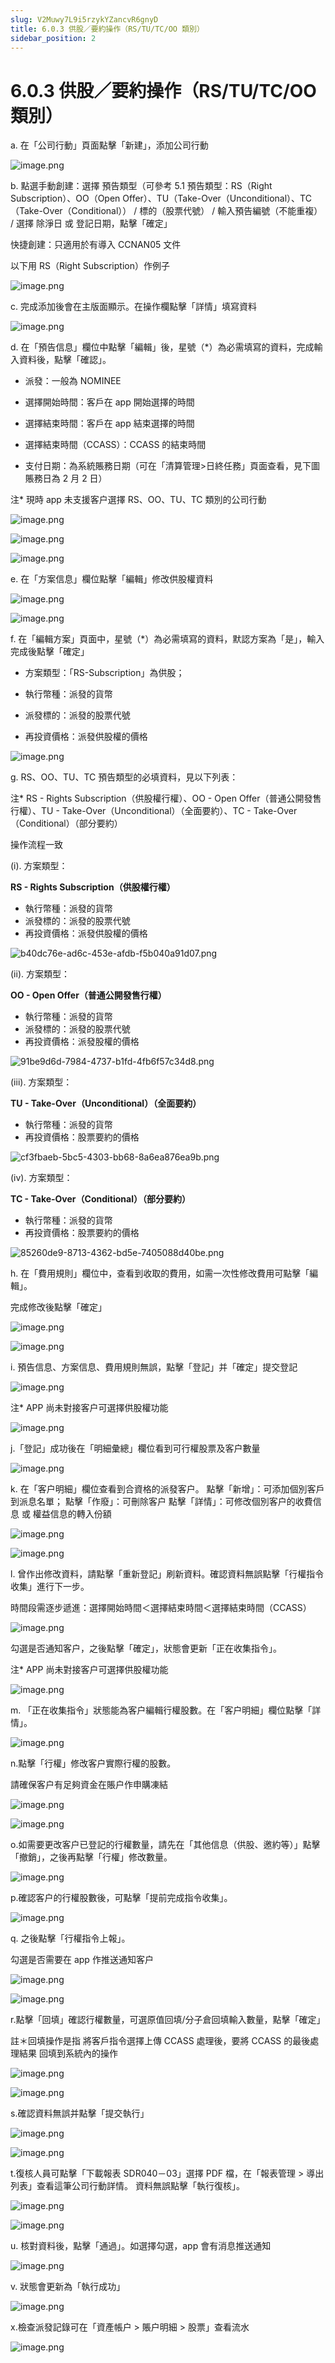 ```yaml
---
slug: V2Muwy7L9i5rzykYZancvR6gnyD
title: 6.0.3 供股／要約操作（RS/TU/TC/OO 類別）
sidebar_position: 2
---
```



# 6.0.3 供股／要約操作（RS/TU/TC/OO 類別）


a. 在「公司行動」頁面點擊「新建」，添加公司行動


![image.png](/assets/50547cc3905f3671d43b2ee89001f4d2.png)


b. 點選手動創建：選擇 預告類型（可參考 5.1 預告類型：RS（Right Subscription）、OO（Open Offer）、TU（Take-Over（Unconditional）、TC（Take-Over（Conditional）） / 標的（股票代號） / 輸入預告編號（不能重複） / 選擇 除淨日 或 登記日期，點擊「確定」


快捷創建：只適用於有導入 CCNAN05 文件


以下用 RS（Right Subscription）作例子


![image.png](/assets/46a95f09b18bb62d30972a04d3635cfa.png)


c. 完成添加後會在主版面顯示。在操作欄點擊「詳情」填寫資料


![image.png](/assets/5795c6a2525bc0d44ffd6895d566ecde.png)


d. 在「預告信息」欄位中點擊「編輯」後，星號（*）為必需填寫的資料，完成輸入資料後，點擊「確認」。



- 派發：一般為 NOMINEE


- 選擇開始時間：客戶在 app 開始選擇的時間


- 選擇結束時間：客戶在 app 結束選擇的時間


- 選擇結束時間（CCASS）：CCASS 的結束時間
- 支付日期：為系統賬務日期（可在「清算管理>日終任務」頁面查看，見下圖賬務日為 2 月 2 日）

注* 現時 app 未支援客户選擇 RS、OO、TU、TC 類別的公司行動


![image.png](/assets/818285dcbb9a95d7e7f295cea2023bf3.png)


![image.png](/assets/b39944e277b18e4f5f69ab76649165f8.png)


![image.png](/assets/dbf150281dc0794915fa3f141977107f.png)


e.  在「方案信息」欄位點擊「編輯」修改供股權資料


![image.png](/assets/6b1146c69c20bf129a4e5145fd75095a.png)


![image.png](/assets/613eabd2044dd7103a830ed76a6e4966.png)


f. 在「編輯方案」頁面中，星號（*）為必需填寫的資料，默認方案為「是」，輸入完成後點擊「確定」


- 方案類型：「RS-Subscription」為供股；


- 執行幣種：派發的貨幣


- 派發標的：派發的股票代號


- 再投資價格：派發供股權的價格


![image.png](/assets/47e80440ecbfa808b2100c9e15401465.png)


g. RS、OO、TU、TC 預告類型的必填資料，見以下列表：


注* RS - Rights Subscription（供股權行權）、OO - Open Offer（普通公開發售行權）、TU - Take-Over（Unconditional）（全面要約）、TC - Take-Over（Conditional）（部分要約） 


操作流程一致


(i).  方案類型：


**RS - Rights Subscription（供股權行權）**

- 執行幣種：派發的貨幣
- 派發標的：派發的股票代號
- 再投資價格：派發供股權的價格

![b40dc76e-ad6c-453e-afdb-f5b040a91d07.png](/assets/af114b9be20af5e219539179d9d2a642.png)


(ii).  方案類型：


**OO - Open Offer（普通公開發售行權）**

- 執行幣種：派發的貨幣
- 派發標的：派發的股票代號
- 再投資價格：派發股權的價格

![91be9d6d-7984-4737-b1fd-4fb6f57c34d8.png](/assets/9cd01cc74b26660b48252a3cfd848698.png)


(iii).  方案類型：


**TU - Take-Over（Unconditional）（全面要約）**

- 執行幣種：派發的貨幣
- 再投資價格：股票要約的價格

![cf3fbaeb-5bc5-4303-bb68-8a6ea876ea9b.png](/assets/f9b22f9b6c5e7dfcb811228fd55d5531.png)


(iv).  方案類型：


**TC - Take-Over（Conditional）（部分要約）**

- 執行幣種：派發的貨幣
- 再投資價格：股票要約的價格

![85260de9-8713-4362-bd5e-7405088d40be.png](/assets/26a802d6c56eb443a035803fc97c2675.png)


h. 在「費用規則」欄位中，查看到收取的費用，如需一次性修改費用可點擊「編輯」。


完成修改後點擊「確定」


![image.png](/assets/4c420f2f0eb8053c61062c885d23f83d.png)


![image.png](/assets/581c87f2642ade18a5ec31ff4f5edb95.png)


i. 預告信息、方案信息、費用規則無誤，點擊「登記」并「確定」提交登記


![image.png](/assets/70010708b0ccb4ece7463e62d051fcc5.png)


注* APP 尚未對接客户可選擇供股權功能


![image.png](/assets/82b9c17a07ebc75399ed652602aabe2f.png)


j.「登記」成功後在「明細彙總」欄位看到可行權股票及客户數量


![image.png](/assets/9ee01e6e45af38964e43d9f0101bd1ae.png)


k. 在「客户明細」欄位查看到合資格的派發客户。
點擊「新增」：可添加個別客戶到派息名單；
點擊「作廢」：可刪除客户
點擊「詳情」：可修改個別客户的收費信息 或 權益信息的轉入份額


![image.png](/assets/d4e2a55c7a3acfa37ff0f828e912e3c8.png)


![image.png](/assets/d11cb5d9545b5e7e0cda669474c188d4.png)


l. 曾作出修改資料，請點擊「重新登記」刷新資料。確認資料無誤點擊「行權指令收集」進行下一步。


時間段需逐步遞進：選擇開始時間＜選擇結束時間＜選擇結束時間（CCASS）


![image.png](/assets/80dedead9feee5536d02c611ff97889e.png)


勾選是否通知客户，之後點擊「確定」，狀態會更新「正在收集指令」。


注* APP 尚未對接客户可選擇供股權功能


![image.png](/assets/581c557e7591e818c55605ef5026e1e5.png)


m. 「正在收集指令」狀態能為客户編輯行權股數。在「客户明細」欄位點擊「詳情」。


![image.png](/assets/3acb720eef0784d296c9e96fa24a149a.png)


n.點擊「行權」修改客户實際行權的股數。


請確保客户有足夠資金在賬户作申購凍結


![image.png](/assets/4ed7199cad568b84bc14a57f27c8a9f5.png)


![image.png](/assets/bfa834ff0af264204f8ec8abf8f6614f.png)


o.如需要更改客户已登記的行權數量，請先在「其他信息（供股、邀約等）」點擊「撤銷」，之後再點擊「行權」修改數量。


![image.png](/assets/f9132468c3c920fdf84999f96436c855.png)


p.確認客户的行權股數後，可點擊「提前完成指令收集」。


![image.png](/assets/b718676bd76ac548d0e2af8d46e27f97.png)


q. 之後點擊「行權指令上報」。


勾選是否需要在 app 作推送通知客户


![image.png](/assets/1aa03188bd13bfaa28beda4e4d487b6b.png)


![image.png](/assets/835662113eb55cae5add946f6ab9fe4e.png)


r.點擊「回填」確認行權數量，可選原值回填/分子倉回填輸入數量，點擊「確定」


註＊回填操作是指 將客戶指令選擇上傳 CCASS 處理後，要將 CCASS 的最後處理結果 回填到系統內的操作


![image.png](/assets/c53c11b29a464cb81ffc0c4e1b0db39c.png)


![image.png](/assets/2c8e84c32ab982059e195b57bf6aa881.png)


s.確認資料無誤并點擊「提交執行」


![image.png](/assets/5085a6d32d286c071197f916a732e4c3.png)


![image.png](/assets/30ff95001cfbe8a26bb8b3da931f1c37.png)


t.復核人員可點擊「下載報表 SDR040－03」選擇 PDF 檔，在「報表管理 > 導出列表」查看這筆公司行動詳情。
資料無誤點擊「執行復核」。


![image.png](/assets/05278e431b95f0c539fb0f2053f3c6ac.png)


![image.png](/assets/6b94039d37624eeea303a1bbfeab510d.png)


u. 核對資料後，點擊「通過」。如選擇勾選，app 會有消息推送通知


![image.png](/assets/b351111d10b538851489e17d07b06f27.png)


v. 狀態會更新為「執行成功」


![image.png](/assets/a98c821202c6c929ea68898b4f4448ed.png)


x.檢查派發記錄可在「資產帳户 > 賬户明細 > 股票」查看流水


![image.png](/assets/4761e4554bd559e9c135aa76107202cf.png)

